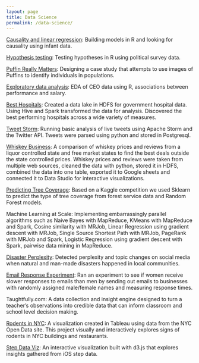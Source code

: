 ```yaml
---
layout: page
title: Data Science
permalink: /data-science/
---
```


[Causality and linear regression](https://github.com/chrisfleisch/causality-and-linear-regression-infants): Building models in R and looking for causality using infant data.

[Hypothesis testing](https://github.com/chrisfleisch/political-hypothesis-testing): Testing hypotheses in R using political survey data.

[Puffin Really Matters](https://github.com/chrisfleisch/puffin-really-matters): Designing a case study that attempts to use images of Puffins to identify individuals in populations.

[Exploratory data analysis](https://github.com/chrisfleisch/eda-ceo-salary): EDA of CEO data using R, associations between performance and salary.

[Best Hospitals](https://github.com/chrisfleisch/best-hospitals): Created a data lake in HDFS for government hospital data. Using Hive and Spark transformed the data for analysis. Discovered the best performing hospitals across a wide variety of measures.

[Tweet Storm](https://github.com/chrisfleisch/tweet-storm): Running basic analysis of live tweets using Apache Storm and the Twitter API. Tweets were parsed using python and stored in Postgresql.

[Whiskey Business](https://github.com/chrisfleisch/whiskey-business): A comparison of whiskey prices and reviews from a liquor controlled state and free market states to find the best deals outside the state controlled prices. Whiskey prices and reviews were taken from multiple web sources, cleaned the data with python, stored it in HDFS, combined the data into one table, exported it to Google sheets and connected it to Data Studio for interactive visualizations.

[Predicting Tree Coverage](https://github.com/chrisfleisch/predicting-tree-coverage): Based on a Kaggle competition we used Sklearn to predict the type of tree coverage from forest service data and Random Forest models.

Machine Learning at Scale: Implementing embarrassingly parallel algorithms such as Naive Bayes with MapReduce, KMeans with MapReduce and Spark, Cosine similarity with MRJob, Linear Regression using gradient descent with MRJob, Single Source Shortest Path with MRJob, PageRank with MRJob and Spark, Logistic Regression using gradient descent with Spark, pairwise data mining in MapReduce.

[Disaster Perplexity](https://github.com/chrisfleisch/disaster-perplexity): Detected perplexity and topic changes on social media when natural and man-made disasters happened in local communities.

[Email Response Experiment](https://github.com/chrisfleisch/email-response-experiment): Ran an experiment to see if women receive slower responses to emails than men by sending out emails to businesses with randomly assigned male/female names and measuring response times.

Taughtfully.com: A data collection and insight engine designed to turn a teacher’s observations into credible data that can inform classroom and school level decision making.

[Rodents in NYC](https://people.ischool.berkeley.edu/~cfleisch/w209/rodents/): A visualization created in Tableau using data from the NYC Open Data site. This project visually and interactively explores signs of rodents in NYC buildings and restaurants.

[Step Data Viz](https://people.ischool.berkeley.edu/~cfleisch/w209/a2/): An interactive visualization built with d3.js that explores insights gathered from iOS step data.
